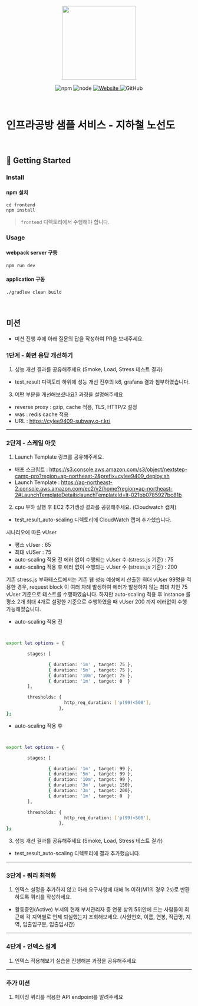 <p align="center">
    <img width="200px;" src="https://raw.githubusercontent.com/woowacourse/atdd-subway-admin-frontend/master/images/main_logo.png"/>
</p>
<p align="center">
  <img alt="npm" src="https://img.shields.io/badge/npm-%3E%3D%205.5.0-blue">
  <img alt="node" src="https://img.shields.io/badge/node-%3E%3D%209.3.0-blue">
  <a href="https://edu.nextstep.camp/c/R89PYi5H" alt="nextstep atdd">
    <img alt="Website" src="https://img.shields.io/website?url=https%3A%2F%2Fedu.nextstep.camp%2Fc%2FR89PYi5H">
  </a>
  <img alt="GitHub" src="https://img.shields.io/github/license/next-step/atdd-subway-service">
</p>

<br>

# 인프라공방 샘플 서비스 - 지하철 노선도

<br>

## 🚀 Getting Started

### Install
#### npm 설치
```
cd frontend
npm install
```
> `frontend` 디렉토리에서 수행해야 합니다.

### Usage
#### webpack server 구동
```
npm run dev
```
#### application 구동
```
./gradlew clean build
```
<br>

## 미션

* 미션 진행 후에 아래 질문의 답을 작성하여 PR을 보내주세요.


### 1단계 - 화면 응답 개선하기
1. 성능 개선 결과를 공유해주세요 (Smoke, Load, Stress 테스트 결과)
- test_result 디렉토리 하위에 성능 개선 전후의 k6, grafana 결과 첨부하였습니다.

3. 어떤 부분을 개선해보셨나요? 과정을 설명해주세요
- reverse proxy : gzip, cache 적용, TLS, HTTP/2 설정
- was : redis cache 적용
- URL : https://cylee9409-subway.o-r.kr/

---

### 2단계 - 스케일 아웃

1. Launch Template 링크를 공유해주세요.
- 배포 스크립트 : https://s3.console.aws.amazon.com/s3/object/nextstep-camp-pro?region=ap-northeast-2&prefix=cylee9409_deploy.sh
- Launch Template : https://ap-northeast-2.console.aws.amazon.com/ec2/v2/home?region=ap-northeast-2#LaunchTemplateDetails:launchTemplateId=lt-021bb0785927bc81b

2. cpu 부하 실행 후 EC2 추가생성 결과를 공유해주세요. (Cloudwatch 캡쳐)
- test_result_auto-scaling 디렉토리에 CloudWatch 캡쳐 추가했습니다.

시나리오에 따른 vUser
- 평소 vUser : 65
- 최대 vUSer : 75
- auto-scaling 적용 전 에러 없이 수행되는 vUser 수 (stress.js 기준) : 75
- auto-scaling 적용 후 에러 없이 수행되는 vUser 수 (stress.js 기준) : 200

기존 stress.js 부하테스트에서는 기존 웹 성능 예상에서 산출한 최대 vUser 99명을 적용한 경우, 
request block 이 여러 차례 발생하여 에러가 발생하지 않는 최대 치인 75 vUser 기준으로 테스트를 수행하였습니다.
하지만 auto-scaling 적용 후 instance 를 평소 2개 최대 4개로 설정한 기준으로 수행하였을 때 vUser 200 까지 에러없이 수행 가능해졌습니다.

- auto-scaling 적용 전
```sh


export let options = {

        stages: [

                { duration: '1m' , target: 75 },
                { duration: '5m' , target: 75 },
                { duration: '10m', target: 75 },
                { duration: '1m' , target: 0  }
        ],

        thresholds: {
                      http_req_duration: ['p(99)<500'],
                    },
};


```

- auto-scaling 적용 후
```sh


export let options = {

        stages: [

                { duration: '1m' , target: 99 },
                { duration: '5m' , target: 99 },
                { duration: '10m', target: 99 },
                { duration: '3m' , target: 150},
                { duration: '3m' , target: 200},
                { duration: '1m' , target: 0  }
        ],

        thresholds: {
                      http_req_duration: ['p(99)<500'],
                    },
};


```

3. 성능 개선 결과를 공유해주세요 (Smoke, Load, Stress 테스트 결과)
- test_result_auto-scaling 디렉토리에 결과 추가했습니다.
---

### 3단계 - 쿼리 최적화

1. 인덱스 설정을 추가하지 않고 아래 요구사항에 대해 1s 이하(M1의 경우 2s)로 반환하도록 쿼리를 작성하세요.

- 활동중인(Active) 부서의 현재 부서관리자 중 연봉 상위 5위안에 드는 사람들이 최근에 각 지역별로 언제 퇴실했는지 조회해보세요. (사원번호, 이름, 연봉, 직급명, 지역, 입출입구분, 입출입시간)

---

### 4단계 - 인덱스 설계

1. 인덱스 적용해보기 실습을 진행해본 과정을 공유해주세요

---

### 추가 미션

1. 페이징 쿼리를 적용한 API endpoint를 알려주세요
